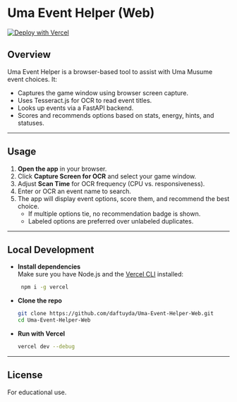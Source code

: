 # Uma Event Helper (Web)

[![Deploy with Vercel](https://vercel.com/button)](https://vercel.com/new/clone?repository-url=https://github.com/daftuyda/Uma-Event-Helper-Web)

## Overview

Uma Event Helper is a browser-based tool to assist with Uma Musume event choices. It:

- Captures the game window using browser screen capture.
- Uses Tesseract.js for OCR to read event titles.
- Looks up events via a FastAPI backend.
- Scores and recommends options based on stats, energy, hints, and statuses.

---

## Usage

1. **Open the app** in your browser.
2. Click **Capture Screen for OCR** and select your game window.
3. Adjust **Scan Time** for OCR frequency (CPU vs. responsiveness).
4. Enter or OCR an event name to search.
5. The app will display event options, score them, and recommend the best choice.
   - If multiple options tie, no recommendation badge is shown.
   - Labeled options are preferred over unlabeled duplicates.

---

## Local Development

- **Install dependencies**  
  Make sure you have Node.js and the [Vercel CLI](https://vercel.com/download) installed:

  ```bash
   npm i -g vercel
  ```

- **Clone the repo**
  
  ```bash
  git clone https://github.com/daftuyda/Uma-Event-Helper-Web.git
  cd Uma-Event-Helper-Web
  ```

- **Run with Vercel**
  
  ```bash
  vercel dev --debug
  ```

---

## License

For educational use.
